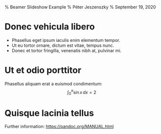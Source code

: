 % Beamer Slideshow Example
% Péter Jeszenszky
% September 19, 2020

Donec vehicula libero
=====================

* Phasellus eget ipsum iaculis enim elementum tempor.
* Ut eu tortor ornare, dictum est vitae, tempus nunc.
* Donec et tortor fringilla, venenatis nibh at, pulvinar mi.

Ut et odio porttitor
====================

Phasellus aliquam erat a euismod condimentum:
$$\int_{0}^{\pi} \sin x \, dx = 2$$

Quisque lacinia tellus
======================

Further information: <https://pandoc.org/MANUAL.html>

